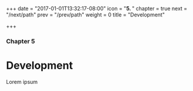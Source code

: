 +++
date = "2017-01-01T13:32:17-08:00"
icon = "<b>5. </b>"
chapter = true
next = "/next/path"
prev = "/prev/path"
weight = 0
title = "Development"

+++

### Chapter 5

# Development

Lorem ipsum
